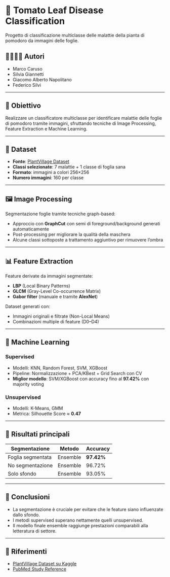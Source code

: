 # 🍅 Tomato Leaf Disease Classification

Progetto di classificazione multiclasse delle malattie della pianta di pomodoro da immagini delle foglie.

## 👨‍👩‍👧‍👦 Autori
- Marco Caruso  
- Silvia Giannetti  
- Giacomo Alberto Napolitano   
- Federico Silvi   


---

## 🎯 Obiettivo
Realizzare un classificatore multiclasse per identificare malattie delle foglie di pomodoro tramite immagini, sfruttando tecniche di Image Processing, Feature Extraction e Machine Learning.

---

## 📁 Dataset
- **Fonte**: [PlantVillage Dataset](https://www.kaggle.com/datasets/abdallahalidev/plantvillage-dataset)
- **Classi selezionate**: 7 malattie + 1 classe di foglia sana
- **Formato**: immagini a colori 256×256
- **Numero immagini**: 160 per classe

---

## 🖼️ Image Processing
Segmentazione foglie tramite tecniche graph-based:
- Approccio con **GraphCut** con semi di foreground/background generati automaticamente
- Post-processing per migliorare la qualità della maschera
- Alcune classi sottoposte a trattamento aggiuntivo per rimuovere l’ombra

---

## 📊 Feature Extraction
Feature derivate da immagini segmentate:
- **LBP** (Local Binary Patterns)
- **GLCM** (Gray-Level Co-occurrence Matrix)
- **Gabor filter** (manuale e tramite **AlexNet**)

Dataset generati con:
- Immagini originali e filtrate (Non-Local Means)
- Combinazioni multiple di feature (D0–D4)

---

## 🤖 Machine Learning
### Supervised
- Modelli: KNN, Random Forest, SVM, XGBoost
- Pipeline: Normalizzazione + PCA/KBest + Grid Search con CV
- **Miglior modello**: SVM/XGBoost con accuracy fino al **97.42%** con majority voting

### Unsupervised
- Modelli: K-Means, GMM
- Metrica: Silhouette Score ≈ **0.47**

---

## 🔬 Risultati principali

| Segmentazione       | Metodo        | Accuracy   |
|---------------------|---------------|------------|
| Foglia segmentata   | Ensemble      | **97.42%** |
| No segmentazione    | Ensemble      | 96.72%     |
| Solo sfondo         | Ensemble      | 93.05%     |

---

## 📌 Conclusioni
- La segmentazione è cruciale per evitare che le feature siano influenzate dallo sfondo.
- I metodi supervised superano nettamente quelli unsupervised.
- Il modello finale ensemble raggiunge prestazioni comparabili alla letteratura di settore.

---

## 🔗 Riferimenti
- [PlantVillage Dataset su Kaggle](https://www.kaggle.com/datasets/abdallahalidev/plantvillage-dataset)
- [PubMed Study Reference](https://pmc.ncbi.nlm.nih.gov/articles/PMC11790621/)
